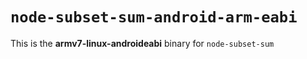 # `node-subset-sum-android-arm-eabi`

This is the **armv7-linux-androideabi** binary for `node-subset-sum`
